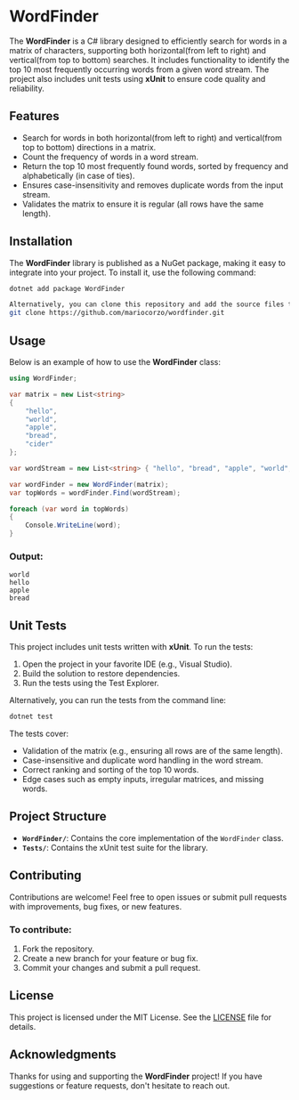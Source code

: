 # WordFinder

The **WordFinder** is a C# library designed to efficiently search for words in a matrix of characters, supporting both horizontal(from left to right) and vertical(from top to bottom) searches. It includes functionality to identify the top 10 most frequently occurring words from a given word stream. The project also includes unit tests using **xUnit** to ensure code quality and reliability.

## Features

- Search for words in both horizontal(from left to right) and vertical(from top to bottom) directions in a matrix.
- Count the frequency of words in a word stream.
- Return the top 10 most frequently found words, sorted by frequency and alphabetically (in case of ties).
- Ensures case-insensitivity and removes duplicate words from the input stream.
- Validates the matrix to ensure it is regular (all rows have the same length).

## Installation

The **WordFinder** library is published as a NuGet package, making it easy to integrate into your project. To install it, use the following command:

```bash
dotnet add package WordFinder

Alternatively, you can clone this repository and add the source files to your project.
git clone https://github.com/mariocorzo/wordfinder.git
```

## Usage

Below is an example of how to use the **WordFinder** class:

```csharp
using WordFinder;

var matrix = new List<string>
{
    "hello",
    "world",
    "apple",
    "bread",
    "cider"
};

var wordStream = new List<string> { "hello", "bread", "apple", "world", "world" };

var wordFinder = new WordFinder(matrix);
var topWords = wordFinder.Find(wordStream);

foreach (var word in topWords)
{
    Console.WriteLine(word);
}
```

### Output:
```
world
hello
apple
bread
```

## Unit Tests

This project includes unit tests written with **xUnit**. To run the tests:

1. Open the project in your favorite IDE (e.g., Visual Studio).
2. Build the solution to restore dependencies.
3. Run the tests using the Test Explorer.

Alternatively, you can run the tests from the command line:

```bash
dotnet test
```

The tests cover:

- Validation of the matrix (e.g., ensuring all rows are of the same length).
- Case-insensitive and duplicate word handling in the word stream.
- Correct ranking and sorting of the top 10 words.
- Edge cases such as empty inputs, irregular matrices, and missing words.

## Project Structure

- **`WordFinder/`**: Contains the core implementation of the `WordFinder` class.
- **`Tests/`**: Contains the xUnit test suite for the library.

## Contributing

Contributions are welcome! Feel free to open issues or submit pull requests with improvements, bug fixes, or new features.

### To contribute:
1. Fork the repository.
2. Create a new branch for your feature or bug fix.
3. Commit your changes and submit a pull request.

## License

This project is licensed under the MIT License. See the [LICENSE](LICENSE) file for details.

## Acknowledgments

Thanks for using and supporting the **WordFinder** project! If you have suggestions or feature requests, don't hesitate to reach out.

